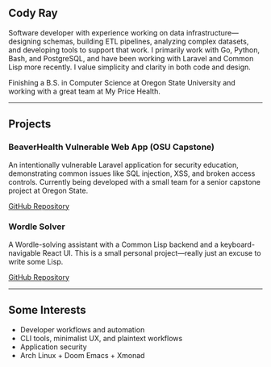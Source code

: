 ## Cody Ray

Software developer with experience working on data infrastructure—designing schemas, building ETL pipelines, analyzing complex datasets, and developing tools to support that work. I primarily work with Go, Python, Bash, and PostgreSQL, and have been working with Laravel and Common Lisp more recently. I value simplicity and clarity in both code and design.

Finishing a B.S. in Computer Science at Oregon State University and working with a great team at My Price Health.

---

## Projects
### BeaverHealth Vulnerable Web App (OSU Capstone)
An intentionally vulnerable Laravel application for security education, demonstrating common issues like SQL injection, XSS, and broken access controls. Currently being developed with a small team for a senior capstone project at Oregon State.

[GitHub Repository](https://github.com/BeaverHealth-Vulnerable-Web-App/BeaverHealth-Vulnerable-Web-App)

### Wordle Solver
A Wordle-solving assistant with a Common Lisp backend and a keyboard-navigable React UI. This is a small personal project—really just an excuse to write some Lisp.

[GitHub Repository](https://github.com/c-a-ray/wordle-solver)

---

## Some Interests
- Developer workflows and automation
- CLI tools, minimalist UX, and plaintext workflows
- Application security
- Arch Linux + Doom Emacs + Xmonad
